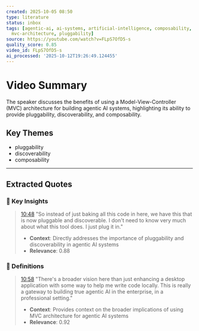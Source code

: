 ```yaml
---
created: 2025-10-05 08:50
type: literature
status: inbox
tags: [agentic-ai, ai-systems, artificial-intelligence, composability, discoverability,
  mvc-architecture, pluggability]
source: https://youtube.com/watch?v=FLpS7OfD5-s
quality_score: 0.85
video_id: FLpS7OfD5-s
ai_processed: '2025-10-12T19:26:49.124455'
---
```


# Video Summary

The speaker discusses the benefits of using a Model-View-Controller (MVC) architecture for building agentic AI systems, highlighting its ability to provide pluggability, discoverability, and composability.

## Key Themes

- pluggability
- discoverability
- composability

---

## Extracted Quotes

### 🎯 Key Insights

> [10:48](https://youtu.be/FLpS7OfD5-s?t=648) "So instead of just baking all this code in here, we have this that is now pluggable and discoverable. I don't need to know very much about what this tool does. I just plug it in."
> - **Context**: Directly addresses the importance of pluggability and discoverability in agentic AI systems
> - **Relevance**: 0.88

### 📖 Definitions

> [10:58](https://youtu.be/FLpS7OfD5-s?t=658) "There's a broader vision here than just enhancing a desktop application with some way to help me write code locally. This is really a gateway to building true agentic AI in the enterprise, in a professional setting."
> - **Context**: Provides context on the broader implications of using MVC architecture for agentic AI systems
> - **Relevance**: 0.92
